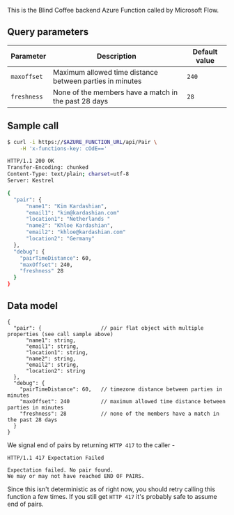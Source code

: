 This is the Blind Coffee backend Azure Function called by Microsoft Flow.

## Query parameters

| Parameter   | Description | Default value |
| ----------- | ----------- | ------------- |
| `maxoffset` | Maximum allowed time distance between parties in minutes | `240` |
| `freshness` | None of the members have a match in the past 28 days | `28` |

## Sample call

```bash
$ curl -i https://$AZURE_FUNCTION_URL/api/Pair \
    -H 'x-functions-key: cOdE=='

HTTP/1.1 200 OK
Transfer-Encoding: chunked
Content-Type: text/plain; charset=utf-8
Server: Kestrel

{
  "pair": {
      "name1": "Kim Kardashian",
      "email1": "kim@kardashian.com"
      "location1": "Netherlands "
      "name2": "Khloe Kardashian",
      "email2": "khloe@kardashian.com"
      "location2": "Germany"
  },
  "debug": {
    "pairTimeDistance": 60,
    "maxOffset": 240,
    "freshness" 28
  }
}
```

## Data model

```
{
  "pair": {                   // pair flat object with multiple properties (see call sample above)
      "name1": string,
      "email1": string,
      "location1": string,
      "name2": string,
      "email2": string,
      "location2": string
  },
  "debug": {
    "pairTimeDistance": 60,   // timezone distance between parties in minutes
    "maxOffset": 240          // maximum allowed time distance between parties in minutes
    "freshness": 28           // none of the members have a match in the past 28 days
  }
}
```

We signal end of pairs by returning `HTTP 417` to the caller -
```
HTTP/1.1 417 Expectation Failed

Expectation failed. No pair found.
We may or may not have reached END OF PAIRS.
```

Since this isn't deterministic as of right now, you should retry calling this function a few times.
If you still get `HTTP 417` it's probably safe to assume end of pairs.